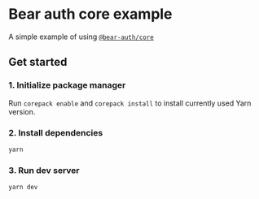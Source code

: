 # Bear auth core example

A simple example of using [`@bear-auth/core`](https://github.com/AckeeCZ/bear-auth/blob/main/packages/core)

## Get started

### 1. Initialize package manager

Run `corepack enable` and `corepack install` to install currently used Yarn version.

### 2. Install dependencies

```sh
yarn
```

### 3. Run dev server

```sh
yarn dev
```
